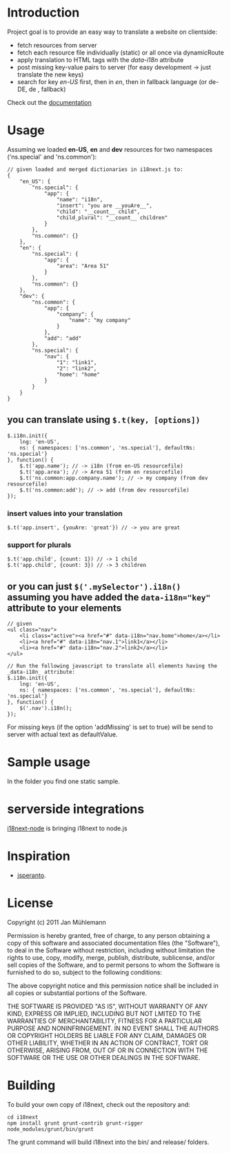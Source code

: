 # Introduction

Project goal is to provide an easy way to translate a website on clientside:

- fetch resources from server
- fetch each resource file individually (static) or all once via dynamicRoute
- apply translation to HTML tags with the _data-i18n_ attribute
- post missing key-value pairs to server (for easy development -> just translate the new keys)
- search for key _en-US_ first, then in _en_, then in fallback language (or de-DE, de , fallback)

Check out the [documentation](http://i18next.com)

# Usage

Assuming we loaded __en-US__, __en__ and __dev__ resources for two namespaces ('ns.special' and 'ns.common'):

	// given loaded and merged dictionaries in i18next.js to:
	{
	    "en_US": {
	        "ns.special": {
	            "app": {
	                "name": "i18n",
	                "insert": "you are __youAre__",
	                "child": "__count__ child",
	                "child_plural": "__count__ children"
	            }
	        },
	        "ns.common": {}
	    },
	    "en": {
	        "ns.special": {
	            "app": {
	                "area": "Area 51"
	            }
	        },
	        "ns.common": {}
	    },
	    "dev": {
	        "ns.common": {
	            "app": {
	                "company": {
	                    "name": "my company"
	                }
	            },
	            "add": "add"
	        },
	        "ns.special": {
	            "nav": {
	                "1": "link1",
	                "2": "link2",
	                "home": "home"
	            }
	        }
	    }
	}

## you can translate using `$.t(key, [options])`

	$.i18n.init({
	    lng: 'en-US',
	    ns: { namespaces: ['ns.common', 'ns.special'], defaultNs: 'ns.special'}
	}, function() {
	    $.t('app.name'); // -> i18n (from en-US resourcefile)
	    $.t('app.area'); // -> Area 51 (from en resourcefile)
	    $.t('ns.common:app.company.name'); // -> my company (from dev resourcefile)
	    $.t('ns.common:add'); // -> add (from dev resourcefile)
	});

### insert values into your translation

	$.t('app.insert', {youAre: 'great'}) // -> you are great

### support for plurals

	$.t('app.child', {count: 1}) // -> 1 child
	$.t('app.child', {count: 3}) // -> 3 children

## or you can just `$('.mySelector').i18n()` assuming you have added the `data-i18n="key"` attribute to your elements

	// given
	<ul class="nav">
		<li class="active"><a href="#" data-i18n="nav.home">home</a></li>
		<li><a href="#" data-i18n="nav.1">link1</a></li>
		<li><a href="#" data-i18n="nav.2">link2</a></li>
	</ul>

	// Run the following javascript to translate all elements having the _data-i18n_ attribute:
	$.i18n.init({
	    lng: 'en-US',
	    ns: { namespaces: ['ns.common', 'ns.special'], defaultNs: 'ns.special'}
	}, function() {
	    $('.nav').i18n();
	});

For missing keys (if the option 'addMissing' is set to true) will be send to server with actual text as defaultValue.

# Sample usage

In the folder you find one static sample.

# serverside integrations

[i18next-node](https://github.com/jamuhl/i18next-node) is bringing i18next to node.js

# Inspiration

- [jsperanto](https://github.com/jpjoyal/jsperanto).

# License

Copyright (c) 2011 Jan Mühlemann

Permission is hereby granted, free of charge, to any person obtaining a copy
of this software and associated documentation files (the "Software"), to deal
in the Software without restriction, including without limitation the rights
to use, copy, modify, merge, publish, distribute, sublicense, and/or sell
copies of the Software, and to permit persons to whom the Software is
furnished to do so, subject to the following conditions:

The above copyright notice and this permission notice shall be included in
all copies or substantial portions of the Software.

THE SOFTWARE IS PROVIDED "AS IS", WITHOUT WARRANTY OF ANY KIND, EXPRESS OR
IMPLIED, INCLUDING BUT NOT LMITED TO THE WARRANTIES OF MERCHANTABILITY,
FITNESS FOR A PARTICULAR PURPOSE AND NONINFRINGEMENT. IN NO EVENT SHALL THE
AUTHORS OR COPYRIGHT HOLDERS BE LIABLE FOR ANY CLAIM, DAMAGES OR OTHER
LIABILITY, WHETHER IN AN ACTION OF CONTRACT, TORT OR OTHERWISE, ARISING FROM,
OUT OF OR IN CONNECTION WITH THE SOFTWARE OR THE USE OR OTHER DEALINGS IN
THE SOFTWARE.

# Building
To build your own copy of i18next, check out the repository and:

    cd i18next
    npm install grunt grunt-contrib grunt-rigger
    node_modules/grunt/bin/grunt
    
The grunt command will build i18next into the bin/ and release/ folders.
